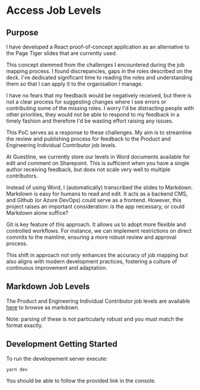 # Access Job Levels

## Purpose 

I have developed a React proof-of-concept application as an alternative to the Page Tiger slides that are currently used. 

This concept stemmed from the challenges I encountered during the job mapping process. I found discrepancies, gaps in the roles described on the deck. I've dedicated significant time to reading the roles and understanding them so that I can apply it to the organisation I manage.

I have no fears that my feedback would be negatively received, but there is not a clear process for suggesting changes where I see errors or contributing some of the missing roles. I worry I'd be distracting people with other priorities, they would not be able to respond to my feedback in a timely fashion and therefore I'd be wasting effort raising any issues. 

This PoC serves as a response to these challenges. My aim is to streamline the review and publishing process for feedback to the Product and Engineering Individual Contributor job levels. 

At Guestline, we currently store our levels in Word documents available for edit and comment on Sharepoint. This is sufficient when you have a single author receiving feedback, but does not scale very well to multiple contributors. 

Instead of using Word, I (automatically) transcribed the slides to Markdown. Markdown is easy for humans to read and edit. It acts as a backend CMS, and Github (or Azure DevOps) could serve as a frontend. However, this project raises an important consideration: is the app necessary, or could Markdown alone suffice?

Git is key feature of this approach. It allows us to adopt more flexible and controlled workflows. For instance, we can implement restrictions on direct commits to the mainline, ensuring a more robust review and approval process. 

This shift in approach not only enhances the accuracy of job mapping but also aligns with modern development practices, fostering a culture of continuous improvement and adaptation.

## Markdown Job Levels
The Product and Engineering Individual Contributor job levels are available [here](/public/roles) to browse as markdown.

Note: parsing of these is not particularly robust and you must match the format exactly. 

## Development Getting Started
To run the developement server execute:

```
yarn dev
```

You should be able to follow the provided link in the console.
